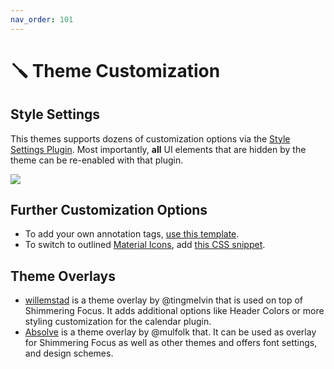 ```yaml
---
nav_order: 101
---
```


# 🪛 Theme Customization

## Style Settings
This themes supports dozens of customization options via the [Style Settings Plugin](https://obsidian.md/plugins?id=obsidian-style-settings). Most importantly, __all__ UI elements that are hidden by the theme can be re-enabled with that plugin.

![](https://user-images.githubusercontent.com/73286100/146689428-e29af1e7-92f8-4dce-afda-ef3545743d96.png)

## Further Customization Options
- To add your own annotation tags, [use this template](https://github.com/chrisgrieser/shimmering-focus/blob/main/CSS%20Snippets/annotation-tag-template.css).
- To switch to outlined [Material Icons](https://fonts.google.com/icons?selected=Material+Icons), add [this CSS snippet](https://github.com/chrisgrieser/shimmering-focus/blob/main/CSS%20Snippets/outlined-material-icons.css).

## Theme Overlays
- [willemstad](https://github.com/tingmelvin/willemstad) is a theme overlay by @tingmelvin that is used on top of Shimmering Focus. It adds additional options like Header Colors or more styling customization for the calendar plugin.
- [Absolve](https://github.com/mulfok/obsidian-absolve) is a theme overlay by @mulfolk that. It can be used as overlay for Shimmering Focus as well as other themes and offers font settings, and design schemes.
